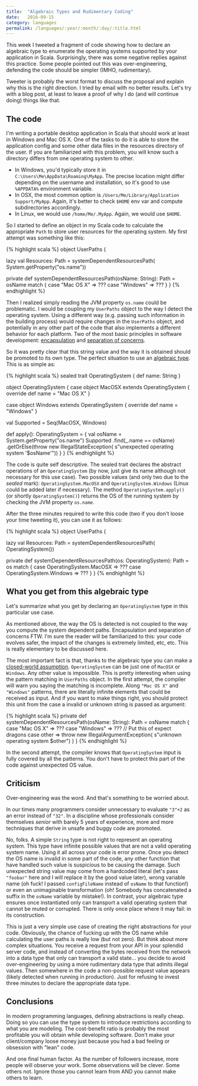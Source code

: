 ```yaml
---
title:  "Algebraic Types and Rudimentary Coding"
date:   2016-09-15
category: languages
permalink: /languages/:year/:month/:day/:title.html
---
```


This week I tweeted a fragment of code showing how to declare an algebraic type to enumerate the operating systems supported by your application in Scala. Surprisingly, there was some negative replies against this practice. Some people pointed out this was over-engineering, defending the code should be simpler (IMHO, rudimentary).

Tweeter is probably the worst format to discuss the proposal and explain why this is the right direction. I tried by email with no better results. Let's try with a blog post, at least to leave a proof of why I do (and will continue doing) things like that.


## The code

I'm writing a portable desktop application in Scala that should work at least in Windows and Mac OS X. One of the tasks to do it is able to store the application config and some other data files in the resources directory of the user. If you are familiarized with this problem, you will know such a directory differs from one operating system to other.

* In Windows, you'd typically store it in `C:\Users\Me\AppData\Roaming\MyApp`. The precise location might differ depending on the username and installation, so it's good to use `%APPDATA%` environment variable.
* In OSX, the most common option is `/Users/Me/Library/Application Support/MyApp`. Again, it's better to check `$HOME` env var and compute subdirectories accordingly.
* In Linux, we would use `/home/Me/.MyApp`. Again, we would use `$HOME`.

So I started to define an object in my Scala code to calculate the appropriate `Path` to store user resources for the operating system. My first attempt was something like this:

{% highlight scala %}
object UserPaths {

  lazy val Resources: Path = systemDependentResourcesPath(
    System.getProperty("os.name"))

  private def systemDependentResourcesPath(osName: String): Path =
    osName match {
      case "Mac OS X" => ???
      case "Windows" => ???
    }
}
{% endhighlight %}

Then I realized simply reading the JVM property `os.name` could be problematic. I would be coupling my `UserPaths` object to the way I detect the operating system. Using a different way (e.g. passing such information in the building process) would require changes in the `UserPaths` object, and potentially in any other part of the code that also implements a different behavior for each platform. Two of the most basic principles in software development: [encapsulation][1] and [separation of concerns][1].

So it was pretty clear that this string value and the way it is obtained should be promoted to its own type. The perfect situation to use an [algebraic type][3]. This is as simple as:

{% highlight scala %}
sealed trait OperatingSystem {
  def name: String
}

object OperatingSystem {
  case object MacOSX extends OperatingSystem {
    override def name = "Mac OS X"
  }

  case object Windows extends OperatingSystem {
    override def name = "Windows"
  }

  val Supported = Seq(MacOSX, Windows)

  def apply(): OperatingSystem = {
    val osName = System.getProperty("os.name")
    Supported
      .find(_.name == osName)
      .getOrElse(throw new IllegalStateException(
        s"unexpected operating system '$osName'"))
  }
}
{% endhighlight %}

The code is quite self descriptive. The sealed trait declares the abstract operations of an `OperatingSystem` (by now, just give its name although not necessary for this use case). Two possible values (and only two due to the _sealed_ mark): `OperatingSystem.MacOSX` and `OperatingSystem.Windows` (Linux could be added later if necessary). The method `OperatingSystem.apply()` (or shortly `OperatingSystem()`) returns the OS of the running system by checking the JVM property `os.name`.

After the three minutes required to write this code (two if you don't loose your time tweeting it), you can use it as follows:

{% highlight scala %}
object UserPaths {

  lazy val Resources: Path = systemDependentResourcesPath(
    OperatingSystem())

  private def systemDependentResourcesPath(os: OperatingSystem): Path =
    os match {
      case OperatingSystem.MacOSX => ???
      case OperatingSystem.Windows => ???
    }
}
{% endhighlight %}

## What you get from this algebraic type

Let's summarize what you get by declaring an `OperatingSystem` type in this particular use case.

As mentioned above, the way the OS is detected is not coupled to the way you compute the system dependent paths. Encapsulation and separation of concerns FTW. I'm sure the reader will be familiarized to this: your code evolves safer, the impact of the changes is extremely limited, etc, etc. This is really elementary to be discussed here.

The most important fact is that, thanks to the algebraic type you can make a [closed-world assumption][4]. `OperatingSystem` can be just one of `MacOSX` or `Windows`. Any other value is impossible. This is pretty interesting when using the pattern matching in `UserPaths` object. In the first attempt, the compiler will warn you saying the matching is incomplete. Along `"Mac OS X"` and `"Windows"` patterns, there are literally infinite elements that could be received as input. And if you want to make things right, you should protect this unit from the case a invalid or unknown string is passed as argument:

{% highlight scala %}
  private def systemDependentResourcesPath(osName: String): Path =
    osName match {
      case "Mac OS X" => ???
      case "Windows" => ???
      // Put this of expect dragons
      case other => throw new IllegalArgumentException(
        s"unknown operating system $other")
    }
}
{% endhighlight %}

In the second attempt, the compiler knows that `OperatingSystem` input is fully covered by all the patterns. You don't have to protect this part of the code against unexpected OS value.

## Criticism

Over-engineering was the word. And that's something to be worried about.

In our times many programmers consider unnecessary to evaluate `"3"+2` as an error instead of `"32"`. In a discipline whose professionals consider themselves _senior_ with barely 5 years of experience, more and more techniques that derive in unsafe and buggy code are promoted.

No, folks. A simple `String` type is not right to represent an operating system. This type have infinite possible values that are not a valid operating system name. Using it all across your code is error prone. Once you detect the OS name is invalid in some part of the code, any other function that have handled such value is suspicious to be causing the damage. Such unexpected string value may come from a hardcoded literal (let's pass `"foobar"` here and I will replace it by the good value later), wrong variable name (oh fuck! I passed `configFileName` instead of `osName` to that function!) or even an unimaginable transformation (oh! Somebody has concatenated a suffix in the `osName` variable by mistake!). In contrast, your algebraic type ensures once instantiated only can transport a valid operating system that cannot be muted or corrupted. There is only once place where it may fail: in its construction.

This is just a very simple use case of creating the right abstractions for your code. Obviously, the chance of fucking up with the OS name while calculating the user paths is really low (but not zero). But think about more complex situations. You receive a request from your API in your splendid server code, and instead of converting the bytes received from the network into a data type that only can transport a valid state... you decide to avoid over-engineering by using a more rudimentary data type that admits illegal values. Then somewhere in the code a non-possible request value appears (likely detected when running in production). Just for refusing to invest three minutes to declare the appropriate data type.

## Conclusions

In modern programming languages, defining abstractions is really cheap. Doing so you can use the type system to introduce restrictions according to what you are modeling. The cost-benefit ratio is probably the most profitable you will obtain while developing software. Don't make your client/company loose money just because you had a bad feeling or obsession with "lean" code.

And one final human factor. As the number of followers increase, more people will observe your work. Some observations will be clever. Some others not. Ignore those you cannot learn from AND you cannot make others to learn.

[1]: https://en.wikipedia.org/wiki/Encapsulation_(computer_programming)
[2]: https://en.wikipedia.org/wiki/Separation_of_concerns
[3]: https://en.wikipedia.org/wiki/Algebraic_data_type
[4]: https://en.wikipedia.org/wiki/Closed-world_assumption
